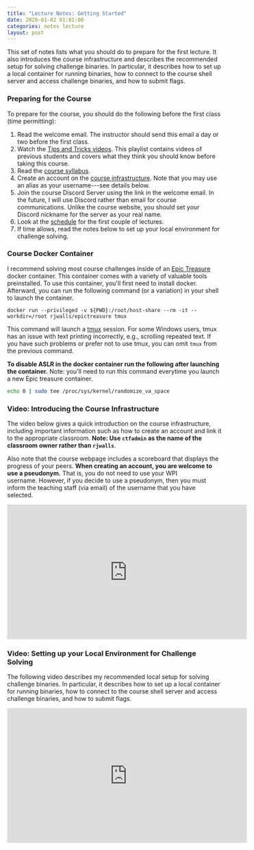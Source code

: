 ```yaml
---
title: "Lecture Notes: Getting Started"
date: 2020-01-02 01:01:00
categories: notes lecture 
layout: post
---
```


This set of notes lists what you should do to prepare for the first lecture. It
also introduces the course infrastructure and describes the recommended setup
for solving challenge binaries. In particular, it describes how to set up a
local container for running binaries, how to connect to the course shell server
and access challenge binaries, and how to submit flags.


### Preparing for the Course

To prepare for the course, you should do the following before the first class (time permitting):

 1. Read the welcome email. The instructor should send this email a day or two before the first class. 
 2. Watch the [Tips and Tricks videos](https://youtube.com/playlist?list=PLeKxIn6N-kCi38WxOqNBXhxrZnOE9SVET). This playlist contains videos of previous students and covers what they think you should know before taking this course.
 3. Read the [course syllabus](https://cs4401.walls.ninja/syllabus). 
 4. Create an account on the [course infrastructure](https://cs4401.walls.ninja/). Note that you may use an alias as your username---see details below.
 5. Join the course Discord Server using the link in the welcome email. In the future, I will use Discord rather than email for course communications. Unlike the course website, you should set your Discord nickname for the server as your real name.
 6. Look at the [schedule](https://cs4401.walls.ninja/schedule) for the first couple of lectures. 
 7. If time allows, read the notes below to set up your local environment for challenge solving.

### Course Docker Container

I recommend solving most course challenges inside of an [Epic
Treasure](https://github.com/rjwalls/EpicTreasure) docker container. This
container comes with a variety of valuable tools preinstalled.  To use this
container, you'll first need to install docker. Afterward, you can run the
following command (or a variation) in your shell to launch the container. 

```
docker run --privileged -v ${PWD}:/root/host-share --rm -it --workdir=/root rjwalls/epictreasure tmux
```

This command will launch a [tmux](https://github.com/tmux/tmux/wiki) session.
For some Windows users, tmux has an issue with text printing incorrectly, e.g.,
scrolling repeated text. If you have such problems or prefer not to use tmux,
you can omit `tmux` from the previous command. 

**To disable ASLR in the docker container run the following after launching the
container.** Note: you'll need to run this command everytime you launch a new
Epic treasure container.

```bash
echo 0 | sudo tee /proc/sys/kernel/randomize_va_space
```

### Video: Introducing the Course Infrastructure

The video below gives a quick introduction on the course infrastructure,
including important information such as how to create an account and link it to
the appropriate classroom. **Note: Use `ctfadmin` as the name of the classroom
owner rather than `rjwalls`**.

Also note that the course webpage includes a scoreboard that displays the
progress of your peers. **When creating an account, you are welcome to use a
pseudonym.** That is, you do not need to use your WPI username. However, if you
decide to use a pseudonym, then you must inform the teaching staff (via email)
of the username that you have selected. 

<iframe width="560" height="315" src="https://www.youtube.com/embed/ncetH_pBTeg" frameborder="0" allow="accelerometer; autoplay; encrypted-media; gyroscope; picture-in-picture" allowfullscreen></iframe>


### Video: Setting up your Local Environment for Challenge Solving

The following video describes my recommended local setup for solving challenge
binaries. In particular, it describes how to set up a local container for
running binaries, how to connect to the course shell server and access
challenge binaries, and how to submit flags.

<iframe width="560" height="315" src="https://www.youtube.com/embed/hDTuJGkkG2c" frameborder="0" allow="accelerometer; autoplay; encrypted-media; gyroscope; picture-in-picture" allowfullscreen></iframe>


